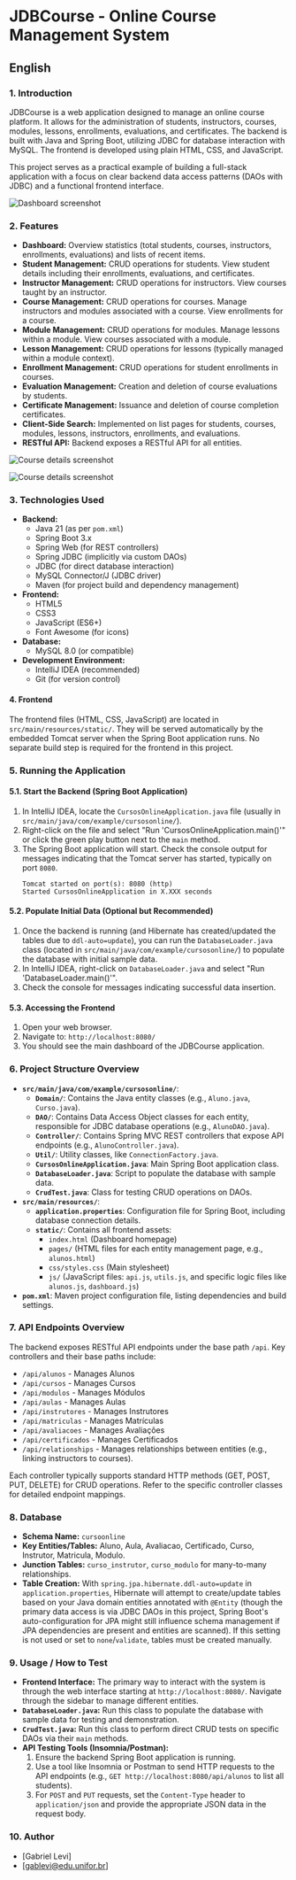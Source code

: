 # JDBCourse - Online Course Management System

## English

### 1. Introduction

JDBCourse is a web application designed to manage an online course platform. It allows for the administration of students, instructors, courses, modules, lessons, enrollments, evaluations, and certificates. The backend is built with Java and Spring Boot, utilizing JDBC for database interaction with MySQL. The frontend is developed using plain HTML, CSS, and JavaScript.

This project serves as a practical example of building a full-stack application with a focus on clear backend data access patterns (DAOs with JDBC) and a functional frontend interface.

![Dashboard screenshot](readme_assets/dashboard.png)

### 2. Features

* **Dashboard:** Overview statistics (total students, courses, instructors, enrollments, evaluations) and lists of recent items.
* **Student Management:** CRUD operations for students. View student details including their enrollments, evaluations, and certificates.
* **Instructor Management:** CRUD operations for instructors. View courses taught by an instructor.
* **Course Management:** CRUD operations for courses. Manage instructors and modules associated with a course. View enrollments for a course.
* **Module Management:** CRUD operations for modules. Manage lessons within a module. View courses associated with a module.
* **Lesson Management:** CRUD operations for lessons (typically managed within a module context).
* **Enrollment Management:** CRUD operations for student enrollments in courses.
* **Evaluation Management:** Creation and deletion of course evaluations by students.
* **Certificate Management:** Issuance and deletion of course completion certificates.
* **Client-Side Search:** Implemented on list pages for students, courses, modules, lessons, instructors, enrollments, and evaluations.
* **RESTful API:** Backend exposes a RESTful API for all entities.

![Course details screenshot](readme_assets/cursos.png)

![Course details screenshot](readme_assets/aula.png)

### 3. Technologies Used

* **Backend:**
    * Java 21 (as per `pom.xml`)
    * Spring Boot 3.x
    * Spring Web (for REST controllers)
    * Spring JDBC (implicitly via custom DAOs)
    * JDBC (for direct database interaction)
    * MySQL Connector/J (JDBC driver)
    * Maven (for project build and dependency management)
* **Frontend:**
    * HTML5
    * CSS3
    * JavaScript (ES6+)
    * Font Awesome (for icons)
* **Database:**
    * MySQL 8.0 (or compatible)
* **Development Environment:**
    * IntelliJ IDEA (recommended)
    * Git (for version control)

#### 4. Frontend

The frontend files (HTML, CSS, JavaScript) are located in `src/main/resources/static/`. They will be served automatically by the embedded Tomcat server when the Spring Boot application runs. No separate build step is required for the frontend in this project.

### 5. Running the Application

#### 5.1. Start the Backend (Spring Boot Application)

1.  In IntelliJ IDEA, locate the `CursosOnlineApplication.java` file (usually in `src/main/java/com/example/cursosonline/`).
2.  Right-click on the file and select "Run 'CursosOnlineApplication.main()'" or click the green play button next to the `main` method.
3.  The Spring Boot application will start. Check the console output for messages indicating that the Tomcat server has started, typically on port `8080`.
    ```
    Tomcat started on port(s): 8080 (http)
    Started CursosOnlineApplication in X.XXX seconds
    ```

#### 5.2. Populate Initial Data (Optional but Recommended)

1.  Once the backend is running (and Hibernate has created/updated the tables due to `ddl-auto=update`), you can run the `DatabaseLoader.java` class (located in `src/main/java/com/example/cursosonline/`) to populate the database with initial sample data.
2.  In IntelliJ IDEA, right-click on `DatabaseLoader.java` and select "Run 'DatabaseLoader.main()'".
3.  Check the console for messages indicating successful data insertion.

#### 5.3. Accessing the Frontend

1.  Open your web browser.
2.  Navigate to: `http://localhost:8080/`
3.  You should see the main dashboard of the JDBCourse application.

### 6. Project Structure Overview

* **`src/main/java/com/example/cursosonline/`**:
    * **`Domain/`**: Contains the Java entity classes (e.g., `Aluno.java`, `Curso.java`).
    * **`DAO/`**: Contains Data Access Object classes for each entity, responsible for JDBC database operations (e.g., `AlunoDAO.java`).
    * **`Controller/`**: Contains Spring MVC REST controllers that expose API endpoints (e.g., `AlunoController.java`).
    * **`Util/`**: Utility classes, like `ConnectionFactory.java`.
    * **`CursosOnlineApplication.java`**: Main Spring Boot application class.
    * **`DatabaseLoader.java`**: Script to populate the database with sample data.
    * **`CrudTest.java`**: Class for testing CRUD operations on DAOs.
* **`src/main/resources/`**:
    * **`application.properties`**: Configuration file for Spring Boot, including database connection details.
    * **`static/`**: Contains all frontend assets:
        * `index.html` (Dashboard homepage)
        * `pages/` (HTML files for each entity management page, e.g., `alunos.html`)
        * `css/styles.css` (Main stylesheet)
        * `js/` (JavaScript files: `api.js`, `utils.js`, and specific logic files like `alunos.js`, `dashboard.js`)
* **`pom.xml`**: Maven project configuration file, listing dependencies and build settings.

### 7. API Endpoints Overview

The backend exposes RESTful API endpoints under the base path `/api`. Key controllers and their base paths include:

* `/api/alunos` - Manages Alunos
* `/api/cursos` - Manages Cursos
* `/api/modulos` - Manages Módulos
* `/api/aulas` - Manages Aulas
* `/api/instrutores` - Manages Instrutores
* `/api/matriculas` - Manages Matrículas
* `/api/avaliacoes` - Manages Avaliações
* `/api/certificados` - Manages Certificados
* `/api/relationships` - Manages relationships between entities (e.g., linking instructors to courses).

Each controller typically supports standard HTTP methods (GET, POST, PUT, DELETE) for CRUD operations. Refer to the specific controller classes for detailed endpoint mappings.

### 8. Database

* **Schema Name:** `cursoonline`
* **Key Entities/Tables:** Aluno, Aula, Avaliacao, Certificado, Curso, Instrutor, Matricula, Modulo.
* **Junction Tables:** `curso_instrutor`, `curso_modulo` for many-to-many relationships.
* **Table Creation:** With `spring.jpa.hibernate.ddl-auto=update` in `application.properties`, Hibernate will attempt to create/update tables based on your Java domain entities annotated with `@Entity` (though the primary data access is via JDBC DAOs in this project, Spring Boot's auto-configuration for JPA might still influence schema management if JPA dependencies are present and entities are scanned). If this setting is not used or set to `none`/`validate`, tables must be created manually.

### 9. Usage / How to Test

* **Frontend Interface:** The primary way to interact with the system is through the web interface starting at `http://localhost:8080/`. Navigate through the sidebar to manage different entities.
* **`DatabaseLoader.java`:** Run this class to populate the database with sample data for testing and demonstration.
* **`CrudTest.java`:** Run this class to perform direct CRUD tests on specific DAOs via their `main` methods.
* **API Testing Tools (Insomnia/Postman):**
    1.  Ensure the backend Spring Boot application is running.
    2.  Use a tool like Insomnia or Postman to send HTTP requests to the API endpoints (e.g., `GET http://localhost:8080/api/alunos` to list all students).
    3.  For `POST` and `PUT` requests, set the `Content-Type` header to `application/json` and provide the appropriate JSON data in the request body.

### 10. Author

* [Gabriel Levi]
* [gablevi@edu.unifor.br]

